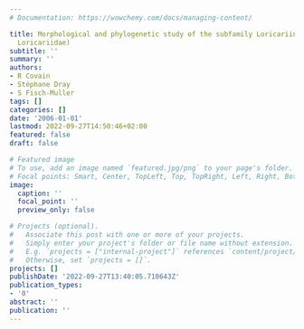 ```yaml
---
# Documentation: https://wowchemy.com/docs/managing-content/

title: Morphological and phylogenetic study of the subfamily Loricariinae (Siluriformes,
  Loricariidae)
subtitle: ''
summary: ''
authors:
- R Covain
- Stéphane Dray
- S Fisch-Muller
tags: []
categories: []
date: '2006-01-01'
lastmod: 2022-09-27T14:50:46+02:00
featured: false
draft: false

# Featured image
# To use, add an image named `featured.jpg/png` to your page's folder.
# Focal points: Smart, Center, TopLeft, Top, TopRight, Left, Right, BottomLeft, Bottom, BottomRight.
image:
  caption: ''
  focal_point: ''
  preview_only: false

# Projects (optional).
#   Associate this post with one or more of your projects.
#   Simply enter your project's folder or file name without extension.
#   E.g. `projects = ["internal-project"]` references `content/project/deep-learning/index.md`.
#   Otherwise, set `projects = []`.
projects: []
publishDate: '2022-09-27T13:40:05.710643Z'
publication_types:
- '0'
abstract: ''
publication: ''
---
```

